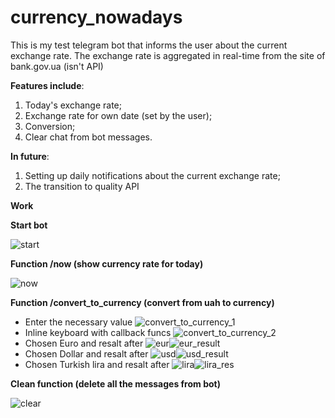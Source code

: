# currency_nowadays


This is my test telegram bot that informs the user about the current exchange rate. The exchange rate is aggregated in real-time from the site of bank.gov.ua (isn't API)

**Features include**:
1) Today's exchange rate;
2) Exchange rate for own date (set by the user);
3) Conversion;
4) Clear chat from bot messages.

**In future**:
1) Setting up daily notifications about the current exchange rate;
2) The transition to quality API


**Work**

**Start bot**

![start](https://user-images.githubusercontent.com/33322034/128811709-7570f7a6-18d6-4c24-aa4e-3619971313f4.png)

**Function /now (show currency rate for today)** 

![now](https://user-images.githubusercontent.com/33322034/128811872-a70bd279-0c4e-440d-986b-490d33559f27.png)

**Function /convert_to_currency (convert from uah to currency)**

 - Enter the necessary value
![convert_to_currency_1](https://user-images.githubusercontent.com/33322034/128812096-2ef7f425-4ec7-45b8-ba8f-64950a856f64.png)
 - Inline keyboard with callback funcs
![convert_to_currency_2](https://user-images.githubusercontent.com/33322034/128812119-e8e8051c-34e2-4c83-a08e-f80525ba6f07.png)
 - Chosen Euro and resalt after
![eur](https://user-images.githubusercontent.com/33322034/128812463-fd4ff3a3-0a21-47f5-94b9-ba7b15c94aa1.png)![eur_result](https://user-images.githubusercontent.com/33322034/128812481-ad0c0055-f881-4451-a534-3f564d25d3ed.png)
 - Chosen Dollar and resalt after
![usd](https://user-images.githubusercontent.com/33322034/128813060-d4c3db4f-3f5c-4443-bd16-10a30169ce01.png)![usd_result](https://user-images.githubusercontent.com/33322034/128813056-5ff8a695-c578-4de8-9270-eb0092edff68.png)
 - Chosen Turkish lira and resalt after
![lira](https://user-images.githubusercontent.com/33322034/128813305-0458d479-6d04-4158-a41c-6bffd6ebd74b.png)![lira_res](https://user-images.githubusercontent.com/33322034/128813332-799834b1-ae00-4814-b85b-39f81be68fdb.png)

**Clean function (delete all the messages from bot)**

![clear](https://user-images.githubusercontent.com/33322034/128813496-b312072f-4fa3-4e11-962e-8bdf17e9623b.png)



